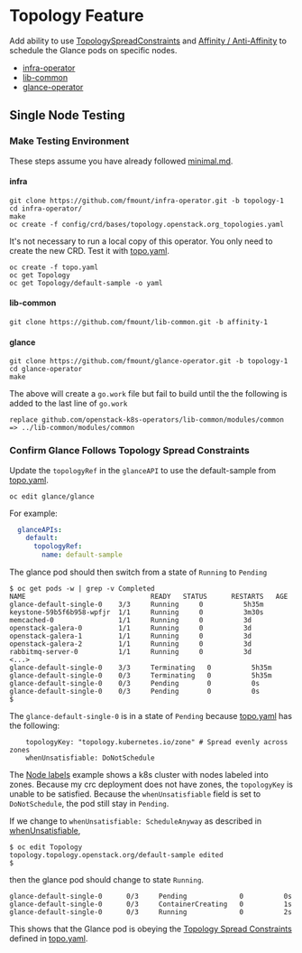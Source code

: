 # Topology Feature

Add ability to use
[TopologySpreadConstraints](https://kubernetes.io/docs/concepts/scheduling-eviction/assign-pod-node/#pod-topology-spread-constraints)
and
[Affinity / Anti-Affinity](https://kubernetes.io/docs/concepts/scheduling-eviction/assign-pod-node/#affinity-and-anti-affinity)
to schedule the Glance pods on specific nodes.

-  [infra-operator](https://github.com/openstack-k8s-operators/infra-operator/pull/325)
-  [lib-common](https://github.com/openstack-k8s-operators/lib-common/pull/582)
-  [glance-operator](https://github.com/fmount/glance-operator/tree/topology-1)

## Single Node Testing

### Make Testing Environment

These steps assume you have already followed [minimal.md](minimal.md).

#### infra

```
git clone https://github.com/fmount/infra-operator.git -b topology-1
cd infra-operator/
make
oc create -f config/crd/bases/topology.openstack.org_topologies.yaml
```
It's not necessary to run a local copy of this operator. You only need
to create the new CRD. Test it with [topo.yaml](topo.yaml).

```
oc create -f topo.yaml
oc get Topology
oc get Topology/default-sample -o yaml
```

#### lib-common

```
git clone https://github.com/fmount/lib-common.git -b affinity-1
```

#### glance

```
git clone https://github.com/fmount/glance-operator.git -b topology-1
cd glance-operator
make
```
The above will create a `go.work` file but fail to build until the
the following is added to the last line of `go.work`

```
replace github.com/openstack-k8s-operators/lib-common/modules/common => ../lib-common/modules/common
```

### Confirm Glance Follows Topology Spread Constraints

Update the `topologyRef` in the `glanceAPI` to use the default-sample
from [topo.yaml](topo.yaml).

```
oc edit glance/glance
```
For example:
```yaml
  glanceAPIs:
    default:
      topologyRef:
        name: default-sample
```
The glance pod should then switch from a state of `Running` to `Pending`
```
$ oc get pods -w | grep -v Completed
NAME                               READY   STATUS      RESTARTS   AGE
glance-default-single-0    3/3     Running     0          5h35m
keystone-59b5f6b958-wpfjr  1/1     Running     0          3m30s
memcached-0                1/1     Running     0          3d
openstack-galera-0         1/1     Running     0          3d
openstack-galera-1         1/1     Running     0          3d
openstack-galera-2         1/1     Running     0          3d
rabbitmq-server-0          1/1     Running     0          3d
<...>
glance-default-single-0    3/3     Terminating   0          5h35m
glance-default-single-0    0/3     Terminating   0          5h35m
glance-default-single-0    0/3     Pending       0          0s
glance-default-single-0    0/3     Pending       0          0s
$
```
The `glance-default-single-0` is in a state of `Pending` because
[topo.yaml](topo.yaml) has the following:
```
    topologyKey: "topology.kubernetes.io/zone" # Spread evenly across zones
    whenUnsatisfiable: DoNotSchedule
```
The
[Node labels](https://kubernetes.io/docs/concepts/scheduling-eviction/topology-spread-constraints/#node-labels)
example shows a k8s cluster with nodes labeled into zones.
Because my crc deployment does not have zones, the `topologyKey`
is unable to be satisfied. Because the `whenUnsatisfiable` field is
set to `DoNotSchedule`, the pod still stay in `Pending`.

If we change to `whenUnsatisfiable: ScheduleAnyway` as described in
[whenUnsatisfiable](https://kubernetes.io/docs/concepts/scheduling-eviction/topology-spread-constraints/#spread-constraint-definition),
```
$ oc edit Topology
topology.topology.openstack.org/default-sample edited
$
```
then the glance pod should change to state `Running`.
```
glance-default-single-0      0/3     Pending             0          0s
glance-default-single-0      0/3     ContainerCreating   0          1s
glance-default-single-0      0/3     Running             0          2s
```
This shows that the Glance pod is obeying the
[Topology Spread Constraints](https://kubernetes.io/docs/concepts/scheduling-eviction/topology-spread-constraints)
defined in [topo.yaml](topo.yaml).

